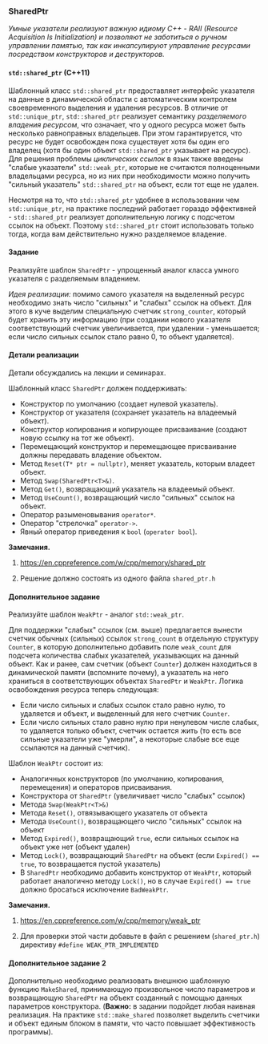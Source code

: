 ### SharedPtr

*Умные указатели реализуют важную идиому C++ - RAII (Resource Acquisition Is Initialization) и позволяют не заботиться о
ручном управлении памятью, так как инкапсулируют управление ресурсами посредством конструкторов и деструкторов.*

#### `std::shared_ptr` (C++11)

Шаблонный класс `std::shared_ptr` предоставляет интерфейс указателя на данные в динамической области с автоматическим
контролем своевременного выделения и удаления ресурсов. В отличие от `std::unique_ptr`, `std::shared_ptr` реализует
семантику *разделяемого владения ресурсом*, что означает, что у одного ресурса может быть несколько равноправных
владельцев. При этом гарантируется, что ресурс не будет освобожден пока существует хотя бы один его владелец (хотя бы
один объект `std::shared_ptr` указывает на ресурс). Для решения проблемы *циклических ссылок* в язык также введены
"слабые указатели" `std::weak_ptr`, которые не считаются полноценными владельцами ресурса, но из них при необходимости
можно получить "сильный указатель" `std::shared_ptr` на объект, если тот еще не удален.

Несмотря на то, что `std::shared_ptr` удобнее в использовании чем `std::unique_ptr`, на практике последний работает
гораздо эффективней - `std::shared_ptr` реализует дополнительную логику с подсчетом ссылок на объект. Поэтому
`std::shared_ptr` стоит использовать только тогда, когда вам действительно нужно разделяемое владение.

#### Задание

Реализуйте шаблон `SharedPtr` - упрощенный аналог класса умного указателя с разделяемым владением.

*Идея реализации:* помимо самого указателя на выделенный ресурс необходимо знать число "сильных" и "слабых" ссылок на
объект. Для этого в куче выделим специальную счетчик `strong_counter`, который будет хранить эту информацию (при
создании нового указателя соответствующий счетчик увеличивается, при удалении - уменьшается; если число сильных ссылок
стало равно 0, то объект удаляется).

#### Детали реализации

Детали обсуждались на лекции и семинарах.

Шаблонный класс `SharedPtr` должен поддерживать:
* Конструктор по умолчанию (создает нулевой указатель).
* Конструктор от указателя (сохраняет указатель на владеемый объект).
* Конструктор копирования и копирующее присваивание (создают новую ссылку на тот же объект).
* Перемещающий конструктор и перемещающее присваивание должны передавать владение объектом.
* Метод `Reset(T* ptr = nullptr)`, меняет указатель, которым владеет объект.
* Метод `Swap(SharedPtr<T>&)`.
* Метод `Get()`, возвращающий указатель на владеемый объект.
* Метод `UseCount()`, возвращающий число "сильных" ссылок на объект.
* Оператор разыменовывания `operator*`.
* Оператор "стрелочка" `operator->`.
* Явный оператор приведения к `bool` (`operator bool`).

**Замечания.**
1. https://en.cppreference.com/w/cpp/memory/shared_ptr

2. Решение должно состоять из одного файла `shared_ptr.h`

#### Дополнительное задание

Реализуйте шаблон `WeakPtr` - аналог `std::weak_ptr`.

Для поддержки "слабых" ссылок (см. выше) предлагается вынести счетчик обычных (сильных) ссылок `strong_count` в
отдельную структуру `Counter`, в которую дополнительно добавить поле `weak_count` для подсчета количества слабых
указателей, указывающих на данный объект. Как и ранее, сам счетчик (объект `Counter`) должен находиться в динамической
памяти (вспомните почему), а указатель на него храниться в соответствующих объектах `SharedPtr` и `WeakPtr`. Логика
освобождения ресурса теперь следующая:
* Если число сильных и слабых ссылок стало равно нулю, то удаляется и объект, и выделенный для него счетчик `Counter`.
* Если число сильных стало равно нулю при ненулевом числе слабых, то удаляется только объект, счетчик остается жить
  (то есть все сильные указатели уже "умерли", а некоторые слабые все еще ссылаются на данный счетчик).

Шаблон `WeakPtr` состоит из:
* Аналогичных конструкторов (по умолчанию, копирования, перемещения) и операторов присваивания.
* Конструктора от `SharedPtr` (увеличивает число "слабых" ссылок)
* Метода `Swap(WeakPtr<T>&)`
* Метода `Reset()`, отвязывающего указатель от объекта
* Метода `UseCount()`, возвращающего число "сильных" ссылок на объект
* Метод `Expired()`, возвращающий `true`, если сильных ссылок на объект уже нет (объект удален)
* Метод `Lock()`, возвращающий `SharedPtr` на объект (если `Expired() == true`, то возвращается пустой указатель)
* В `SharedPtr` необходимо добавить конструктор от `WeakPtr`, который работает аналогично методу `Lock()`, но в случае
`Expired() == true` должно бросаться исключение `BadWeakPtr`.

**Замечания.**
1. https://en.cppreference.com/w/cpp/memory/weak_ptr

2. Для проверки этой части добавьте в файл с решением (`shared_ptr.h`) директиву
`#define WEAK_PTR_IMPLEMENTED`

#### Дополнительное задание 2

Дополнительно необходимо реализовать внешнюю шаблонную функцию `MakeShared`, принимающую произвольное число параметров и
возвращающую `SharedPtr` на объект созданный с помощью данных параметров конструктора. (**Важно:** в задании подойдет
любая наивная реализация. На практике `std::make_shared` позволяет выделить счетчики и объект единым блоком в памяти,
что часто повышает эффективность программы).
